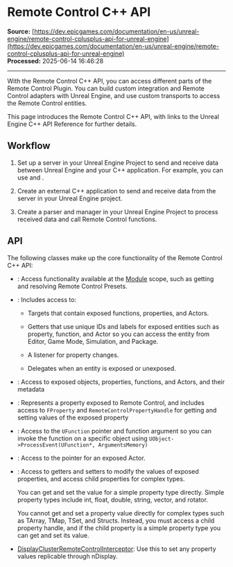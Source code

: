 # Remote Control C++ API

**Source:** [https://dev.epicgames.com/documentation/en-us/unreal-engine/remote-control-cplusplus-api-for-unreal-engine](https://dev.epicgames.com/documentation/en-us/unreal-engine/remote-control-cplusplus-api-for-unreal-engine)  
**Processed:** 2025-06-14 16:46:28

---

With the Remote Control C++ API, you can access different parts of the Remote Control Plugin. You can build custom integration and Remote Control adapters with Unreal Engine, and use custom transports to access the Remote Control entities.

This page introduces the Remote Control C++ API, with links to the Unreal Engine C++ API Reference for further details.

## Workflow

1.  Set up a server in your Unreal Engine Project to send and receive data between Unreal Engine and your C++ application. For example, you can use [](/documentation/404)and [](/documentation/404).
    
2.  Create an external C++ application to send and receive data from the server in your Unreal Engine project.
    
3.  Create a parser and manager in your Unreal Engine Project to process received data and call Remote Control functions.
    

## API

The following classes make up the core functionality of the Remote Control C++ API:

-   [](/documentation/404): Access functionality available at the [Module](/documentation/en-us/unreal-engine/module-properties-in-unreal-engine) scope, such as getting and resolving Remote Control Presets.
    
-   [](/documentation/404): Includes access to:
    
    -   Targets that contain exposed functions, properties, and Actors.
        
    -   Getters that use unique IDs and labels for exposed entities such as property, function, and Actor so you can access the entity from Editor, Game Mode, Simulation, and Package.
        
    -   A listener for property changes.
        
    -   Delegates when an entity is exposed or unexposed.
        
-   [](/documentation/404): Access to exposed objects, properties, functions, and Actors, and their metadata
    
-   [](/documentation/404): Represents a property exposed to Remote Control, and includes access to `FProperty` and `RemoteControlPropertyHandle` for getting and setting values of the exposed property
    
-   [](/documentation/404): Access to the `UFunction` pointer and function argument so you can invoke the function on a specific object using `UObject->ProcessEvent(UFunction*, ArgumentsMemory)`
    
-   [](/documentation/404): Access to the pointer for an exposed Actor.
    
-   [](/documentation/404): Access to getters and setters to modify the values of exposed properties, and access child properties for complex types.
    
    You can get and set the value for a simple property type directly. Simple property types include int, float, double, string, vector, and rotator.
    
    You cannot get and set a property value directly for complex types such as TArray, TMap, TSet, and Structs. Instead, you must access a child property handle, and if the child property is a simple property type you can get and set its value.
    
-   [DisplayClusterRemoteControlInterceptor](/documentation/404): Use this to set any property values replicable through nDisplay.